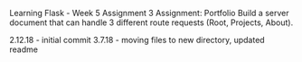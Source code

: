 Learning Flask - Week 5 Assignment 3
Assignment: Portfolio
Build a server document that can handle 3 different route requests (Root, Projects, About).

2.12.18 - initial commit
3.7.18 - moving files to new directory, updated readme
